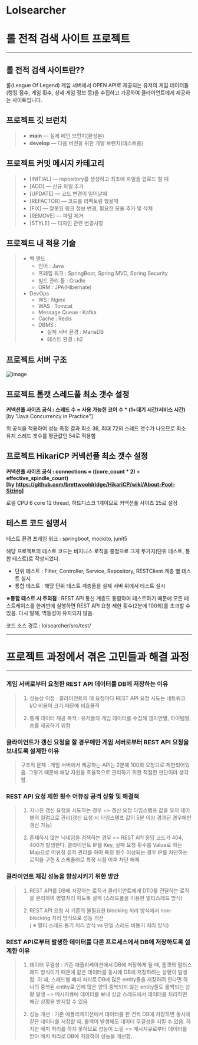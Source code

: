 # Lolsearcher
롤 전적 검색 사이트 프로젝트
=============
-----------------------------------------
롤 전적 검색 사이트란??
-----------------------------------------

롤(League Of Legend) 게임 서버에서 OPEN API로 제공되는 유저의 게임 데이터들(랭킹 점수, 게임 횟수, 상세 게임 정보 등)을 수집하고 가공하여 클라이언트에게 제공하는 사이트입니다.

프로젝트 깃 브런치
-----------------------------------------
> - **main** — 실제 메인 브런치(완성본)
> - **develop** — 다음 버전을 위한 개발 브런치(테스트용)

프로젝트 커밋 메시지 카테고리
-----------------------------------------
> - [INITIAL] — repository를 생성하고 최초에 파일을 업로드 할 때
> - [ADD] — 신규 파일 추가
> - [UPDATE] — 코드 변경이 일어날때
> - [REFACTOR] — 코드를 리팩토링 했을때
> - [FIX] — 잘못된 링크 정보 변경, 필요한 모듈 추가 및 삭제
> - [REMOVE] — 파일 제거
> - [STYLE] — 디자인 관련 변경사항


프로젝트 내 적용 기술
-----------------------------------------
> - 백 앤드
>   - 언어 : Java
>   - 프레임 워크 : SpringBoot, Spring MVC, Spring Security
>   - 빌드 관리 툴 : Gradle
>   - ORM : JPA(Hibernate)
> - DevOps
>   - WS : Nginx
>   - WAS : Tomcat
>   - Message Queue : Kafka
>   - Cache : Redis
>   - DBMS :
>      - 실제 서버 환경 : MariaDB
>      - 테스트 환경 : h2

프로젝트 서버 구조
-----------------------------------------

![image](https://user-images.githubusercontent.com/89891704/217744384-4106f68b-c536-493b-a883-0444d703ae91.png)

프로젝트 톰캣 스레드풀 최소 갯수 설정
-------------------------
**커넥션풀 사이즈 공식 : 스레드 수 = 사용 가능한 코어 수 * (1+대기 시간/서비스 시간)**   
[by  "Java Concurrency in Practice"]   

위 공식을 적용하여 성능 측정 결과 최소 36, 최대 72의 스레드 갯수가 나오므로 최소 유지 스레드 갯수를 평균값인 54로 적용함

프로젝트 HikariCP 커넥션풀 최소 갯수 설정
-------------------------
**커넥션풀 사이즈 공식 : connections = ((core_count * 2) + effective_spindle_count)   
[by https://github.com/brettwooldridge/HikariCP/wiki/About-Pool-Sizing]**

로컬 CPU 6 core 12 thread, 하드디스크 1개이므로 커넥션풀 사이즈 25로 설정

테스트 코드 설명서
--------------------------
테스트 환경 프레임 워크 : springboot, mockito, junit5   

 해당 프로젝트의 테스트 코드는 비지니스 로직을 중점으로 크게 두가지(단위 테스트, 통합 테스트)로 작성되었다.   
   
- 단위 테스트 : Filter, Controller, Service, Repository, RESTClient 계층 별 테스트 실시   
- 통합 테스트 : 해당 단위 테스트 계층들을 실제 서버 위에서 테스트 실시

**※통합 테스트 시 주의점** : REST API 통신 계층도 통합하여 테스트하기 때문에 모든 테스트케이스를 한꺼번에 실행하면 REST API 요청 제한 횟수(2분에 100회)를 초과할 수 있음. 다시 말해, 멱등성이 유지되지 않음.

코드 소스 경로 : lolsearcher/src/test/
 
----------------------------------------

# 프로젝트 과정에서 겪은 고민들과 해결 과정

----------------------------------------

### 게임 서버로부터 요청한 REST API 데이터를 DB에 저장하는 이유

> 1. 성능상 이점 : 클라이언트의 매 요청마다 REST API 요청 시도는 네트워크 I/O 비용이 크기 때문에 비효율적
>
> 2. 통계 데이터 제공 목적 : 유저들의 게임 데이터를 수집해 챔피언별, 아이템별, 승률 제공하기 위함

### 클라이언트가 갱신 요청을 할 경우에만 게임 서버로부터 REST API 요청을 보내도록 설계한 이유 
> 구조적 문제 : 게임 서버에서 제공하는 API는 2분에 100회 요청으로 제한되어있음. 그렇기 때문에 해당 자원을 효율적으로 관리하기 위한 적절한 판단이라 생각함.

### REST API 요청 제한 횟수 어뷰징 공격 상황 및 해결책
> 1. 지나친 갱신 요청을 시도하는 경우 => 갱신 요청 타임스탬프 값을 유저 테이블의 컬럼으로 관리(갱신 요청 시 타임스탬프 값이 5분 이상 경과된 경우에만 갱신 가능)
>
> 2. 존재하지 않는 닉네임을 검색하는 경우 => REST API 응답 코드가 404, 400가 발생한다. 클라이언트 IP를 Key, 실패 요청 횟수를 Value로 하는 Map으로 어뷰징 유저 관리를 하여 특정 횟수 이상되는 경우 IP를 차단하는 로직을 구현 & 스케줄러로 특정 시점 이후 차단 해제


### 클라이언트 체감 성능을 향상시키기 위한 방안

> 1. REST API를 DB에 저장하는 로직과 클라이언트에게 DTO를 전달하는 로직을 분리하여 병렬처리 하도록 설계 (스레드풀을 이용한 멀티스레드 방식)
>
> 2. REST API 요청 시 기존의 불필요한 blocking 처리 방식에서 non-blocking 처리 방식으로 성능 개선   
> ( ※ 멀티 스레드 동기 처리 방식 vs 단일 스레드 비동기 처리 방식)


### REST API로부터 발생한 데이터를 다른 프로세스에서 DB에 저장하도록 설계한 이유

> 1. 데이터 무결성 : 기존 애플리케이션에서 DB에 저장하게 될 때, 톰캣의 멀티스레드 방식이기 때문에 같은 데이터를 동시에 DB에 저장하려는 상황이 발생함. 이 때, 스레드별 배치 처리로 DB에 많은 entity들을 저장하려 한다면 하나의 중복된 entity로 인해 많은 양의 중복되지 않는 entity들도 롤백되는 상황 발생 => 메시지큐에 데이터를 보내 싱글 스레드에서 데이터를 처리하면 해당 상황을 방지할 수 있음
>
> 2. 성능 개선 : 기존 애플리케이션에서 데이터를 한 건씩 DB에 저장하면 동시에 같은 데이터를 저장할 때, 롤백이 발생해도 데이터 무결성을 지킬 수 있음. 하지만 배치 처리를 하지 못하므로 성능이 느림 => 메시지큐로부터 데이터를 받아 배치 처리로 DB에 저장하여 성능을 개선함.


